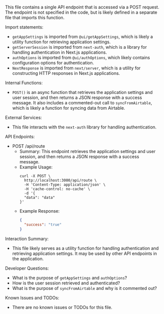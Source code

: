 This file contains a single API endpoint that is accessed via a POST request. The endpoint is not specified in the code, but is likely defined in a separate file that imports this function. 

Import statements:
- `getAppSettings` is imported from `@ui/getAppSettings`, which is likely a utility function for retrieving application settings.
- `getServerSession` is imported from `next-auth`, which is a library for handling authentication in Next.js applications.
- `authOptions` is imported from `@ui/authOptions`, which likely contains configuration options for authentication.
- `NextResponse` is imported from `next/server`, which is a utility for constructing HTTP responses in Next.js applications.

Internal Functions:
- `POST()` is an async function that retrieves the application settings and user session, and then returns a JSON response with a success message. It also includes a commented-out call to `syncFromAirtable`, which is likely a function for syncing data from Airtable.

External Services:
- This file interacts with the `next-auth` library for handling authentication.

API Endpoints:
- POST /api/route
  - Summary: This endpoint retrieves the application settings and user session, and then returns a JSON response with a success message.
  - Example Usage:
    ```
    curl -X POST \
      http://localhost:3000/api/route \
      -H 'Content-Type: application/json' \
      -H 'cache-control: no-cache' \
      -d '{
      "data": "data"
    }'
    ```
  - Example Response:
    ```json
    {
      "success": "true"
    }
    ```

Interaction Summary:
- This file likely serves as a utility function for handling authentication and retrieving application settings. It may be used by other API endpoints in the application.

Developer Questions:
- What is the purpose of `getAppSettings` and `authOptions`?
- How is the user session retrieved and authenticated?
- What is the purpose of `syncFromAirtable` and why is it commented out?

Known Issues and TODOs:
- There are no known issues or TODOs for this file.